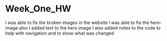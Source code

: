 # Week_One_HW
I was able to fix the broken images in the website
I was able to fix the hero-image also 
I added text to the hero image
I also added notes to the code to help with navigation and to show what was changed

